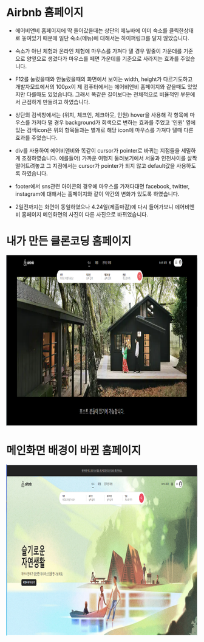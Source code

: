 # Airbnb 홈페이지

- 에어비앤비 홈페이지에 딱 들어갔을때는 상단의 메뉴바에 이미 숙소를 클릭한상태로 놓여있기 때문에 일단 숙소(메뉴)에 대해서는 하이퍼링크를 달지 않았습니다.

- 숙소가 아닌 체험과 온라인 체험에 마우스를 가져다 댈 경우 밑줄이 가운데를 기준으로 양옆으로 생겼다가 마우스를 떼면 가운데를 기준으로 사라지는 효과를 주었습니다. 

- F12를 눌렀을때와 안눌렀을때의 화면에서 보이는 width, height가 다르기도하고 개발자모드에서의 100px이 제 컴퓨터에서는 에어비앤비 홈페이지와 같을때도 있었지만 다를때도 있었습니다. 그래서 똑같은 길이보다는 전체적으로 비율적인 부분에서 근접하게 만들려고 하였습니다. 


- 상단의 검색창에서는 (위치, 체크인, 체크아웃, 인원) hover을 사용해 각 항목에 마우스를 가져다 댈 경우 background가 회색으로 변하는 효과를 주었고 
'인원' 옆에 있는 검색icon은 위의 항목들과는 별개로 해당 icon에 마우스를 가져다 댈때 다른 효과를 주었습니다.    


- div를 사용하여 에어비앤비와 똑같이 cursor가 pointer로 바뀌는 지점들을 세밀하게 조정하였습니다.
예를들어) 가까운 여행지 둘러보기에서 서울과 인천사이를 살짝 떨어트려놓고 그 지점에서는 cursor가 pointer가 되지 않고 default값을 사용하도록 하였습니다.

- footer에서 sns관련 아이콘의 경우에 마우스를 가져다대면 facebook, twitter, instagram에 대해서는 홈페이지와 같이 약간의 변화가 있도록 하였습니다.

- 2일전까지는 화면이 동일하였으나 4.24일(제출마감)에 다시 들어가보니 에어비앤비 홈페이지 메인화면의 사진이 다른 사진으로 바뀌었습니다.  

# 내가 만든 클론코딩 홈페이지
<img src="./images/1.PNG" height="450" width="650"> 

# 메인화면 배경이 바뀐 홈페이지
<img src="./images/2.PNG" height="450" width="650">